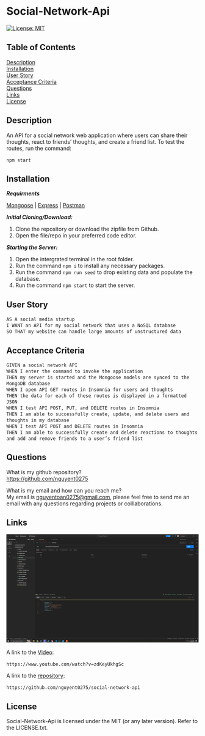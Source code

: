 # Social-Network-Api

[![License: MIT](https://img.shields.io/badge/License-MIT-yellow.svg)](https://opensource.org/licenses/MIT)

## Table of Contents

[Description](#description)<br>
[Installation](#installation)<br>
[User Story](#user-story)<br>
[Acceptance Criteria](#acceptance-criteria)<br>
[Questions](#questions)<br>
[Links](#links)<br>
[License](#license)<br>

## Description

An API for a social network web application where users can share their thoughts, react to friends’ thoughts, and create a friend list. To test the routes, run the command:

```
npm start
```

## Installation

**_Requirments_**

[Mongoose](https://www.npmjs.com/package/mongoose) | [Express](https://www.npmjs.com/package/express) | [Postman](https://www.postman.com/downloads/)

**_Initial Cloning/Download:_**

1. Clone the repository or download the zipfile from Github.
2. Open the file/repo in your preferred code editor.

**_Starting the Server:_**

1. Open the intergrated terminal in the root folder.
1. Run the command `npm i` to install any necessary packages.
1. Run the command `npm run seed` to drop existing data and populate the database.
1. Run the command `npm start` to start the server.

## User Story

```
AS A social media startup
I WANT an API for my social network that uses a NoSQL database
SO THAT my website can handle large amounts of unstructured data
```

## Acceptance Criteria

```
GIVEN a social network API
WHEN I enter the command to invoke the application
THEN my server is started and the Mongoose models are synced to the MongoDB database
WHEN I open API GET routes in Insomnia for users and thoughts
THEN the data for each of these routes is displayed in a formatted JSON
WHEN I test API POST, PUT, and DELETE routes in Insomnia
THEN I am able to successfully create, update, and delete users and thoughts in my database
WHEN I test API POST and DELETE routes in Insomnia
THEN I am able to successfully create and delete reactions to thoughts and add and remove friends to a user’s friend list
```

## Questions

What is my github repository?<br>
https://github.com/nguyent0275

What is my email and how can you reach me?<br>
My email is nguyentoan0275@gmail.com, please feel free to send me an email with any questions regarding projects or colllaborations.

## Links

![Postman Routes](/assets/images/postman-routes.png)

A link to the [Video](https://www.youtube.com/watch?v=pJiMb1ZDbV4):

```
https://www.youtube.com/watch?v=zdKeyUkhgSc
```

A link to the [repository](https://github.com/nguyent0275/social-network-api):

```
https://github.com/nguyent0275/social-network-api
```

## License

Social-Network-Api is licensed under the MIT (or any later version). Refer to the LICENSE.txt.
